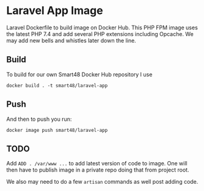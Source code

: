 # Laravel App Image

Laravel Dockerfile to build image on Docker Hub. This PHP FPM image uses the latest PHP 7.4 and add several PHP extensions including Opcache. We may add new bells and whistles later down the line.

## Build

To build for our own Smart48 Docker Hub repository I use
```
docker build . -t smart48/laravel-app
```

## Push

And then to push you run:

```
docker image push smart48/laravel-app
```

## TODO

Add `ADD . /var/www ...` to add latest version of code to image. One will then have to publish image in a private repo doing that from project root.

We also may need to do a few `artisan` commands as well post adding code.